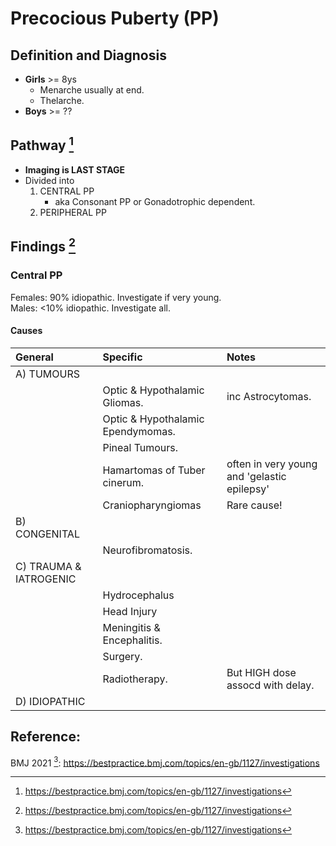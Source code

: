 # Precocious Puberty (PP)

## Definition and Diagnosis

- **Girls** >= 8ys
    - Menarche usually at end.
    - Thelarche. 
- **Boys** >= ??

## Pathway [^BMJ2021]
[^BMJ2021]: https://bestpractice.bmj.com/topics/en-gb/1127/investigations
- **Imaging is LAST STAGE**
- Divided into 
   1) CENTRAL PP 
       - aka Consonant PP or Gonadotrophic dependent.   
   2) PERIPHERAL PP 

## Findings [^BMJ2021]

### Central PP  
Females: 90% idiopathic. Investigate if very young.  
Males: <10% idiopathic. Investigate all.  

#### **Causes**  

| General                | Specific                          | Notes                                       |
| :--------------------- | :-------------------------------- | :------------------------------------------ |
| A) TUMOURS             |                                   |
|                        | Optic & Hypothalamic Gliomas.     | inc Astrocytomas.                           |
|                        | Optic & Hypothalamic Ependymomas. |
|                        | Pineal Tumours.                   |
|                        | Hamartomas of Tuber cinerum.      | often in very young and 'gelastic epilepsy' |
|                        | Craniopharyngiomas                | Rare cause!                                 |
| B) CONGENITAL          |                                   |
|                        | Neurofibromatosis.                |
| C) TRAUMA & IATROGENIC |                                   |
|                        | Hydrocephalus                     |
|                        | Head Injury                       |
|                        | Meningitis & Encephalitis.        |
|                        | Surgery.                          |
|                        | Radiotherapy.                     | But HIGH dose assocd with delay.            |
| D) IDIOPATHIC          |                                   |


## Reference: 
BMJ 2021 [^BMJ2021]: https://bestpractice.bmj.com/topics/en-gb/1127/investigations